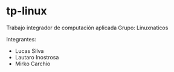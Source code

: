 # tp-linux
Trabajo integrador de computación aplicada
Grupo: Linuxnaticos

Integrantes:
- Lucas Silva
- Lautaro Inostrosa
- Mirko Carchio
